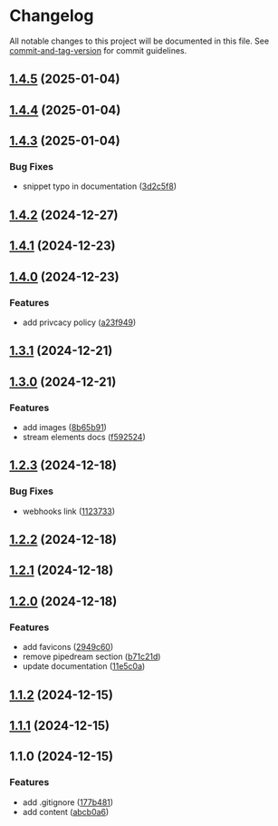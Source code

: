 # Changelog

All notable changes to this project will be documented in this file. See [commit-and-tag-version](https://github.com/absolute-version/commit-and-tag-version) for commit guidelines.

## [1.4.5](https://github.com/theater-improrama/improfans-docs/compare/v1.4.4...v1.4.5) (2025-01-04)

## [1.4.4](https://github.com/theater-improrama/improfans-docs/compare/v1.4.3...v1.4.4) (2025-01-04)

## [1.4.3](https://github.com/theater-improrama/improfans-docs/compare/v1.4.2...v1.4.3) (2025-01-04)


### Bug Fixes

* snippet typo in documentation ([3d2c5f8](https://github.com/theater-improrama/improfans-docs/commit/3d2c5f8a896cb0033e819efc015128b79bd3b572))

## [1.4.2](https://github.com/theater-improrama/improfans-docs/compare/v1.4.1...v1.4.2) (2024-12-27)

## [1.4.1](https://github.com/theater-improrama/improfans-docs/compare/v1.4.0...v1.4.1) (2024-12-23)

## [1.4.0](https://github.com/theater-improrama/improfans-docs/compare/v1.3.1...v1.4.0) (2024-12-23)


### Features

* add privcacy policy ([a23f949](https://github.com/theater-improrama/improfans-docs/commit/a23f9491b87e1fe4e851972cd2395757a4ba792b))

## [1.3.1](https://github.com/theater-improrama/improfans-docs/compare/v1.3.0...v1.3.1) (2024-12-21)

## [1.3.0](https://github.com/theater-improrama/improfans-docs/compare/v1.2.3...v1.3.0) (2024-12-21)


### Features

* add images ([8b65b91](https://github.com/theater-improrama/improfans-docs/commit/8b65b912ce6beeebec816754f3994e580099a0f0))
* stream elements docs ([f592524](https://github.com/theater-improrama/improfans-docs/commit/f59252479df68cfa6ccbd5ca8c65982f63dfbf98))

## [1.2.3](https://github.com/theater-improrama/improfans-docs/compare/v1.2.2...v1.2.3) (2024-12-18)


### Bug Fixes

* webhooks link ([1123733](https://github.com/theater-improrama/improfans-docs/commit/1123733ddc8152d744e05e185a81f0f8d51fc8d7))

## [1.2.2](https://github.com/theater-improrama/improfans-docs/compare/v1.2.1...v1.2.2) (2024-12-18)

## [1.2.1](https://github.com/theater-improrama/improfans-docs/compare/v1.2.0...v1.2.1) (2024-12-18)

## [1.2.0](https://github.com/theater-improrama/improfans-docs/compare/v1.1.2...v1.2.0) (2024-12-18)


### Features

* add favicons ([2949c60](https://github.com/theater-improrama/improfans-docs/commit/2949c6009bdf072234a68f633f8ba5c6da92f096))
* remove pipedream section ([b71c21d](https://github.com/theater-improrama/improfans-docs/commit/b71c21d36784c7ff5f4db86626d3ab2be9dc597c))
* update documentation ([11e5c0a](https://github.com/theater-improrama/improfans-docs/commit/11e5c0a6553fa19e691d7dfe06c28b97709f5404))

## [1.1.2](https://github.com/theater-improrama/improfans-docs/compare/v1.1.1...v1.1.2) (2024-12-15)

## [1.1.1](https://github.com/theater-improrama/improfans-docs/compare/v1.1.0...v1.1.1) (2024-12-15)

## 1.1.0 (2024-12-15)


### Features

* add .gitignore ([177b481](https://github.com/theater-improrama/improfans-docs/commit/177b4816e8ca2d127b980e5b5f22fbf1ac9b1397))
* add content ([abcb0a6](https://github.com/theater-improrama/improfans-docs/commit/abcb0a6cc5a4ebdaaea3feb66235651c175e1e87))
